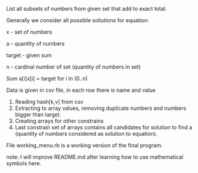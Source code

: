 List all subsets of numbers from given set that add to exact total.

Generally we consider all possible soliutions for equation:


x - set of numbers


a - quantity of numbers


target - given sum

n - cardinal number of set (quantity of numbers in set)

Sum a[i]x[i] = target for i in (0..n)

Data is given in csv file, in each row there is name and value
1. Reading hash[k,v] from csv
2. Extracting to array values, removing duplicate numbers and numbers bigger than target.
3. Creating arrays for other constrains
4. Last constrain set of arrays contains all candidates for solution to find a (quantity of numbers considered as solution to equation).

File working_menu.rb is a working version of the final program.

note: I will improve README.md after learning how to use mathematical symbols here.